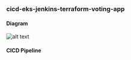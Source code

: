 ### cicd-eks-jenkins-terraform-voting-app

#### Diagram

![alt text](https://s3.ap-southeast-1.amazonaws.com/upload.nasir.id/contents/202312-01-voting-app/voting-app-eks-cicd.drawio.png)

#### CICD Pipeline
